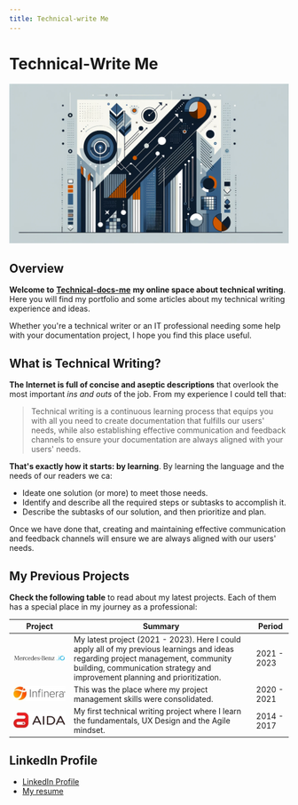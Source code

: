 ```yaml
---
title: Technical-write Me
---
```


# Technical-Write Me

![Technical-Write me](./assets/technical-write-me-heading.png)

## Overview

**Welcome to** [**Technical-docs-me**](https://javierhf.github.io/technical-write-me/) **my online space about technical writing**. Here you will find my portfolio and some articles about my technical writing experience and ideas.

Whether you're a technical writer or an IT professional needing some help with your documentation project, I hope you find this place useful.

## What is Technical Writing?

**The Internet is full of concise and aseptic descriptions** that overlook the most important _ins and outs_ of the job. From my experience I could tell that:

> Technical writing is a continuous learning process that equips you with all you need to create documentation that fulfills our users' needs, while also establishing effective communication and feedback channels to ensure your documentation are always aligned with your users' needs.

**That's exactly how it starts: by learning**. By learning the language and the needs of our readers we ca:

* Ideate one solution (or more) to meet those needs.
* Identify and describe all the required steps or subtasks to accomplish it.
* Describe the subtasks of our solution, and then prioritize and plan.

Once we have done that, creating and maintaining effective communication and feedback channels will ensure we are always aligned with our users' needs.

## My Previous Projects

**Check the following table** to read about my latest projects. Each of them has a special place in my journey as a professional:

| Project                                                                                          | Summary                                                                                                                                                                                                          | Period      |
| ------------------------------------------------------------------------------------------------ | ---------------------------------------------------------------------------------------------------------------------------------------------------------------------------------------------------------------- | ----------- |
| [![MB.io Logo](./assets/mbio-logo.png)](https://www.mercedes-benz.io)                      | My latest project (2021 - 2023). Here I could apply all of my previous learnings and ideas regarding project management, community building, communication strategy and improvement planning and prioritization. | 2021 - 2023 |
| [![Infinera Logo](./assets/infinera-logo1.png)](https://www.infinera.com/)                 | This was the place where my project management skills were consolidated.                                                                                                                                         | 2020 - 2021 |
| [![AIDA Logo](./assets/aida-logo.png)](https://www.domingoalonsogroup.com/en/branchs/aida) | My first technical writing project where I learn the fundamentals, UX Design and the Agile mindset.                                                                                                              | 2014 - 2017 |

## LinkedIn Profile

* [LinkedIn Profile](https://www.linkedin.com/in/javier-hernandez-fernandez/)
* [My resume](https://github.com/javierhf/My-resume)
